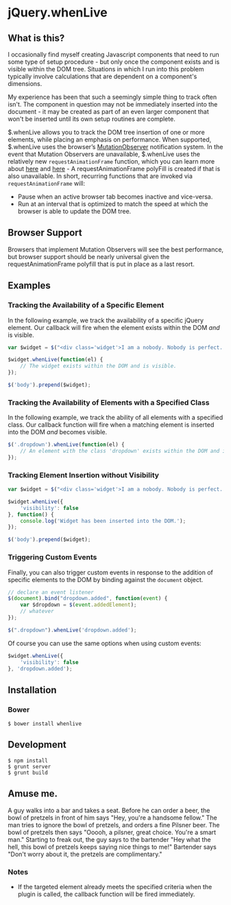 jQuery.whenLive
========

## What is this?

I occasionally find myself creating Javascript components that need to run some type of setup procedure - but only once the component exists and is visible within the DOM tree. Situations in which I run into this problem typically involve calculations that are dependent on a component's dimensions.

My experience has been that such a seemingly simple thing to track often isn't. The component in question may not be immediately inserted into the document - it may be created as part of an even larger component that won't be inserted until its own setup routines are complete.

$.whenLive allows you to track the DOM tree insertion of one or more elements, while placing an emphasis on performance. When supported, $.whenLive uses the browser’s [MutationObserver](https://developer.mozilla.org/en-US/docs/Web/API/MutationObserver) notification system. In the event that Mutation Observers are unavailable, $.whenLive uses the relatively new `requestAnimationFrame` function, which you can learn more about [here](http://www.paulirish.com/2011/requestanimationframe-for-smart-animating/) and [here](http://css-tricks.com/using-requestanimationframe/) - A requestAnimationFrame polyFill is created if that is also unavailable. In short, recurring functions that are invoked via `requestAnimationFrame` will:

* Pause when an active browser tab becomes inactive and vice-versa.
* Run at an interval that is optimized to match the speed at which the browser is able to update the DOM tree.

## Browser Support

Browsers that implement Mutation Observers will see the best performance, but browser support should be nearly universal given the requestAnimationFrame polyfill that is put in place as a last resort.

## Examples

### Tracking the Availability of a Specific Element

In the following example, we track the availability of a specific jQuery element. Our callback will fire when the element exists within the DOM *and* is visible.

```javascript
var $widget = $("<div class='widget'>I am a nobody. Nobody is perfect. Therefore, I am perfect.</div>");

$widget.whenLive(function(el) {
	// The widget exists within the DOM and is visible.
});

$('body').prepend($widget);
```

### Tracking the Availability of Elements with a Specified Class

In the following example, we track the ability of all elements with a specified class. Our callback function will fire when a matching element is inserted into the DOM *and* becomes visible.

```javascript
$('.dropdown').whenLive(function(el) {
	// An element with the class 'dropdown' exists within the DOM and is visible.
});
```

### Tracking Element Insertion without Visibility

```javascript
var $widget = $("<div class='widget'>I am a nobody. Nobody is perfect. Therefore, I am perfect.</div>");

$widget.whenLive({
	'visibility': false
}, function() {
	console.log('Widget has been inserted into the DOM.');
});

$('body').prepend($widget);
```

### Triggering Custom Events

Finally, you can also trigger custom events in response to the addition of specific elements to the DOM by binding against the `document` object.

```javascript
// declare an event listener
$(document).bind("dropdown.added", function(event) {
	var $dropdown = $(event.addedElement);
	// whatever
});

$(".dropdown").whenLive('dropdown.added');
```

Of course you can use the same options when using custom events:

```javascript
$widget.whenLive({
	'visibility': false
}, 'dropdown.added');
```

## Installation

### Bower

	$ bower install whenlive
	
## Development

```
$ npm install
$ grunt server
$ grunt build
```

## Amuse me.

A guy walks into a bar and takes a seat. Before he can order a beer, the bowl of pretzels in front of him says "Hey, you're a handsome fellow." The man tries to ignore the bowl of pretzels, and orders a fine Pilsner beer. The bowl of pretzels then says "Ooooh, a pilsner, great choice. You're a smart man." Starting to freak out, the guy says to the bartender "Hey what the hell, this bowl of pretzels keeps saying nice things to me!" Bartender says "Don't worry about it, the pretzels are complimentary."

### Notes

* If the targeted element already meets the specified criteria when the plugin is called, the callback function will be fired immediately.
